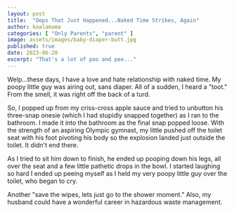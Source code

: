 ```yaml
---
layout: post
title:  "Oops That Just Happened...Naked Time Strikes, Again"
author: koalamama
categories: [ "Only Parents", "parent" ]
image: assets/images/baby-diaper-butt.jpg
published: true
date: 2023-06-28
excerpt: "That's a lot of poo and pee..."
---
```


Welp...these days, I have a love and hate relationship with naked time. My poopy little guy was airing out, sans diaper. All of a sudden, I heard a "toot." From the smell, it was right off the back of a turd.

So, I popped up from my criss-cross apple sauce and tried to unbutton his three-snap onesie (which I had stupidly snapped together) as I ran to the bathroom. I made it into the bathroom as the final snap popped loose. With the strength of an aspiring Olympic gymnast, my little pushed off the toilet seat with his foot pivoting his body so the explosion landed just outside the toilet. It didn't end there. 

As I tried to sit him down to finish, he ended up pooping down his legs, all over the seat and a few little pathetic drops in the bowl. I started laughing so hard I ended up peeing myself as I held my very poopy little guy over the toilet, who began to cry. 

Another "save the wipes, lets just go to the shower moment." Also, my husband could have a wonderful career in hazardous waste management.